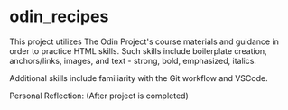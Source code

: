 # odin_recipes

This project utilizes The Odin Project's course materials and guidance in
order to practice HTML skills. Such skills include boilerplate creation,
anchors/links, images, and text - strong, bold, emphasized, italics.

Additional skills include familiarity with the Git workflow and VSCode.


Personal Reflection:
(After project is completed)
